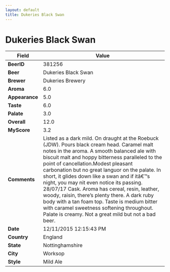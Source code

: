 ```yaml
---
layout: default
title: Dukeries Black Swan
---
```


# Dukeries Black Swan

| Field         | Value     |
|---------------|-----------|
| **BeerID** | 381256 |
| **Beer** | Dukeries Black Swan |
| **Brewer** | Dukeries Brewery |
| **Aroma** | 6.0 |
| **Appearance** | 5.0 |
| **Taste** | 6.0 |
| **Palate** | 3.0 |
| **Overall** | 12.0 |
| **MyScore** | 3.2 |
| **Comments** | Listed as a dark mild. On draught at the Roebuck &#40;JDW&#41;. Pours black cream head. Caramel malt notes in the aroma. A smooth balanced ale with biscuit malt and hoppy bitterness paralleled to the point of cancellation.Modest pleasant carbonation but no great languor on the palate. In short, it glides down like a swan and if itâ€™s night, you may nit even notice its passing. 28/07/17 Cask. Aroma has cereal, resin, leather, woody, raisin, there’s plenty there. A dark ruby body with a tan foam top. Taste is medium bitter with caramel sweetness softening throughout. Palate is  creamy. Not a  great mild but not a bad beer. |
| **Date** | 12/11/2015 12:15:43 PM |
| **Country** | England |
| **State** | Nottinghamshire |
| **City** | Worksop |
| **Style** | Mild Ale |
